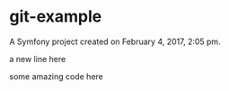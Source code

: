 git-example
===========

A Symfony project created on February 4, 2017, 2:05 pm.


a new line here


some amazing code here